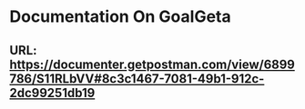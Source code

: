 # Documentation On GoalGeta  #

## URL: https://documenter.getpostman.com/view/6899786/S11RLbVV#8c3c1467-7081-49b1-912c-2dc99251db19